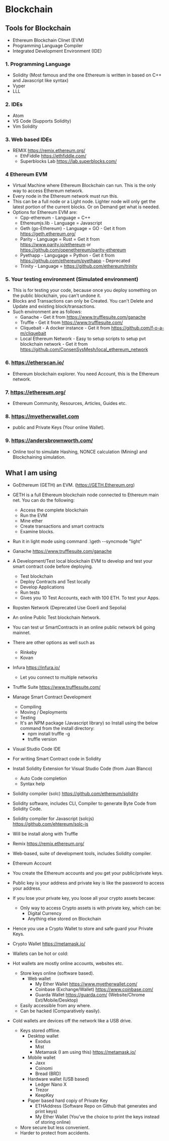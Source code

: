 # Blockchain

## Tools for Blockchain

- Ethereum Blockchain Clinet (EVM)
- Programming Language Compiler
- Integrated Development Environment (IDE)

### 1. Programming Language

- Solidity (Most famous and the one Ethereum is written in based on C++ and Javascript like syntax)
- Vyper
- LLL
  
### 2. IDEs

- Atom
- VS Code (Supports Solidity)
- Vim Solidity

### 3. Web based IDEs

- REMIX https://remix.ethereum.org/
    - EthFiddle https://ethfiddle.com/
    - Superblocks Lab https://lab.superblocks.com/

### 4 Ethereum EVM 
    	
- Virtual Machine where Ethereum Blockchain can run. This is the only way to access Ethereum network.
- Every node in the Ethereum network must run this.
- This can be a full node or a Light node. Lighter node will only get the latest portion of the current blocks. Or on Demand get what is needed.
- Options for Ethereum EVM are:
	- Cpp-ethereum - Language = C++ 
	- Ethereumjs.lib - Language = Javascript
	- Geth (go-Ethereum) - Language = GO - Get it from https://geth.ethereum.org/
	- Parity - Language = Rust = Get it from https://www.parity.io/ethereum or https://github.com/openethereum/parity-ethereum 
	- Pyethapp - Langugage = Python - Get it from https://github.com/ethereum/pyethapp - Deprecated
	- Trinity - Language = https://github.com/ethereum/trinity

### 5. Your testing environment (Simulated environment)
	
- This is for testing your code, because once you deploy something on the public blockchain, you can't undone it.
- Blocks and Transactions can only be Created. You can't Delete and Update and existing block/transactions.
- Such environment are as follows:
	- Ganache - Get it from https://www.trufflesuite.com/ganache
	- Truffle - Get it from https://www.trufflesuite.com/
	- Cliquebait - A docker instance - Get it from https://github.com/f-o-a-m/cliquebait
	- Local Ethereum Network - Easy to setup scripts to setup pvt blockchain network - Get it from https://github.com/ConsenSysMesh/local_ethereum_network 

### 6. https://etherscan.io/

- Ethereum blockchain explorer. You need Account, this is the Ethereum network.
	
### 7. https://ethereum.org/

- Ethereum Community, Resources, Articles, Guides etc.

### 8. https://myetherwallet.com

- public and Private Keys (Your online Wallet).

### 9. https://andersbrownworth.com/

- Online tool to simulate Hashing, NONCE calculation (Mining) and Blockchaining simulation.
    
## What I am using

- GoEthereum (GETH) an EVM. (https://GETH.Ethereum.org)	  
- GETH is a full Ethereum blockchain node connected to Ethereum main net. You can do the following:
	- Access the complete blockchain
	- Run the EVM
	- Mine ether
	- Create transactions and smart contracts
	- Examine blocks.
- Run it in light mode using command .\geth --syncmode "light"

- Ganache https://www.trufflesuite.com/ganache 
- A Development/Test local blockchain EVM to develop and test your smart contract code before deploying.
	- Test blockchain
	- Deploy Contracts and Test locally
	- Develop Applications
	- Run tests
	- Gives you 10 Test Accounts, each with 100 ETH. To test your Apps.
	
- Ropsten Network (Deprecated Use Goerli and Sepolia)
- An online Public Test blockchain Network.
- You can test ur SmartContracts in an online public network b4 going mainnet.
- There are other options as well such as 
	- Rinkeby
	- Kovan
- Infura https://infura.io/
	- Let you connect to multiple networks

- Truffle Suite https://www.trufflesuite.com/
- Manage Smart Contract Development
	- Compiling
	- Moving / Deployments
	- Testing
	- It's an NPM package (Javascript library) so Install using the below command from the install directory:
		- npm install truffle -g
		- truffle version

- Visual Studio Code IDE
- For writing Smart Contract code in Solidity
- Install Solidity Extension for Visual Studio Code (from Juan Blanco)
	- Auto Code completion
	- Syntax help    

- Solidity compiler (solc) https://github.com/ethereum/solidity
- Solidity software, includes CLI, Compiler to generate Byte Code from Solidity Code.	

- Solidity compiler for Javascript (solcjs) https://github.com/ehtereum/solc-js
- Will be install along with Truffle

- Remix https://remix.ethereum.org/
- Web-based, suite of development tools, includes Solidity compiler.     

- Ethereum Account 
- You create the Ethereum accounts and you get your public/private keys.
- Public key is your address and private key is like the password to access your address. 
- If you lose your private key, you loose all your crypto assets becase:
	- Only way to access Crypto assets is with private key, which can be:
		- Digital Currency
		- Anything else stored on Blockchain
- Hence you use a Crypto Wallet to store and safe guard your Private Keys.

- Crypto Wallet https://metamask.io/
- Wallets can be hot or cold:

- Hot wallets are mostly online accounts, websites etc.
	- Store keys online (software based).
		- Web wallet
			- My Ether Wallet https://www.myetherwallet.com/
			- Coinbase (Exchange/Wallet) https://www.coinbase.com/	
			- Guarda Wallet https://guarda.com/ (Website/Chrome Ext/Mobile/Desktop)				
	- Easily accessible from any where.
	- Can be hacked (Comparatively easily).

- Cold wallets are devices off the network like a USB drive.
	- Keys stored offline.
		- Desktop wallet
			- Exodus
			- Mist
			- Metamask (I am using this) https://metamask.io/
		- Mobile wallet
			- Jaxx
			- Coinomi
			- Bread (BRD)
		- Hardware wallet (USB based)
			- Ledger Nano X
			- Trezor
			- KeepKey
		- Paper based hard copiy of Private Key
			- ETHAddress (Software Repo on Github that generates and print keys)
			- My Ether Wallet (You've the choice to print the keys instead of storing online)
	- More secure but less convenient.
	- Harder to protect from accidents.
